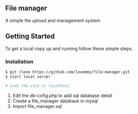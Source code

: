 ## File manager

A simple file upload and management system


## Getting Started

To get a local copy up and running follow these simple steps.

### Installation
 
```sh
$ git clone https://github.com/lexemmy/file-manager.git
$ start local server

# Load the site at localhost/
```
1. Edit the db-cofig.php to add sql database detail
2. Create a file_manager database in mysql
3. Import file_manager.sql